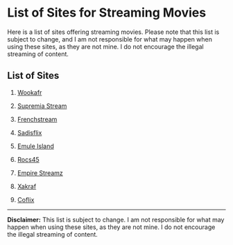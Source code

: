# List of Sites for Streaming Movies

Here is a list of sites offering streaming movies. Please note that this list is subject to change, and I am not responsible for what may happen when using these sites, as they are not mine. I do not encourage the illegal streaming of content.

## List of Sites

1. <a href="https://vww.wookafr.org" target="_blank">Wookafr</a>

2. <a href="https://supremia-stream.net" target="_blank">Supremia Stream</a>

3. <a href="https://frenchstream.vc" target="_blank">Frenchstream</a>

4. <a href="https://tv.sadisflix.org" target="_blank">Sadisflix</a>

5. <a href="https://www.emuleisland.fr" target="_blank">Emule Island</a>

6. <a href="https://rocs45.fr" target="_blank">Rocs45</a>

7. <a href="https://empire-streamz.fr" target="_blank">Empire Streamz</a>

8. <a href="https://xakraf.com" target="_blank">Xakraf</a>

9. <a href="https://coflix.plus" target="_blank">Coflix</a>

---

**Disclaimer:** This list is subject to change. I am not responsible for what may happen when using these sites, as they are not mine. I do not encourage the illegal streaming of content.
